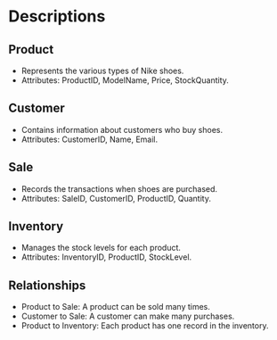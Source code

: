 
































# Descriptions
## Product
- Represents the various types of Nike shoes.
- Attributes: ProductID, ModelName, Price, StockQuantity.
## Customer
- Contains information about customers who buy shoes.
- Attributes: CustomerID, Name, Email.
## Sale
- Records the transactions when shoes are purchased.
- Attributes: SaleID, CustomerID, ProductID, Quantity.
## Inventory
- Manages the stock levels for each product.
- Attributes: InventoryID, ProductID, StockLevel.
## Relationships
- Product to Sale: A product can be sold many times.
- Customer to Sale: A customer can make many purchases.
- Product to Inventory: Each product has one record in the inventory.

